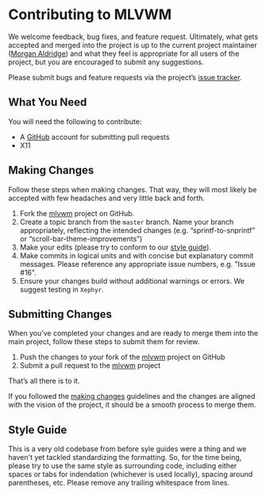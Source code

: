 # Contributing to MLVWM

We welcome feedback, bug fixes, and feature request. Ultimately, what gets accepted and merged into the project is up to the current project maintainer ([Morgan Aldridge](https://github.com/morgant)) and what they feel is appropriate for all users of the project, but you are encouraged to submit any suggestions.

Please submit bugs and feature requests via the project’s [issue tracker](https://github.com/morgant/mlvwm/issues).

## What You Need

You will need the following to contribute:

* A [GitHub](http://github.com) account for submitting pull requests
* X11

## Making Changes

Follow these steps when making changes. That way, they will most likely be accepted with few headaches and very little back and forth.

1. Fork the [mlvwm](https://github.com/morgant/mlvwm) project on GitHub.
2. Create a topic branch from the `master` branch. Name your branch appropriately, reflecting the intended changes (e.g. “sprintf-to-snprintf” or “scroll-bar-theme-improvements”)
3. Make your edits (please try to conform to our [style guide](#style-guide)).
4. Make commits in logical units and with concise but explanatory commit messages. Please reference any appropriate issue numbers, e.g. "Issue #16".
5. Ensure your changes build without additional warnings or errors. We suggest testing in `Xephyr`.

## Submitting Changes

When you’ve completed your changes and are ready to merge them into the main project, follow these steps to submit them for review.

1. Push the changes to your fork of the [mlvwm](https://github.com/morgant/mlvwm) project on GitHub
2. Submit a pull request to the [mlvwm](https://github.com/morgant/mlvwm) project

That’s all there is to it.

If you followed the [making changes](#making-changes) guidelines and the changes are aligned with the vision of the project, it should be a smooth process to merge them.

## Style Guide

This is a very old codebase from before syle guides were a thing and we haven't yet tackled standardizing the formatting. So, for the time being, please try to use the same style as surrounding code, including either spaces or tabs for indendation (whichever is used locally), spacing around parentheses, etc. Please remove any trailing whitespace from lines.
